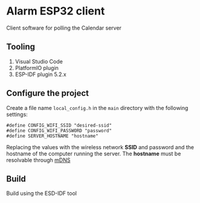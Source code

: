 # Alarm ESP32 client

Client software for polling the Calendar server

## Tooling

1. Visual Studio Code
2. PlatformIO plugin
3. ESP-IDF plugin 5.2.x

## Configure the project

Create a file name `local_config.h` in the `main` directory with the following settings:

```
#define CONFIG_WIFI_SSID "desired-ssid"
#define CONFIG_WIFI_PASSWORD "password"
#define SERVER_HOSTNAME "hostname"
```

Replacing the values with the wireless network **SSID** and password and the hostname of the computer running the server.
The **hostname** must be resolvable through [mDNS](https://en.wikipedia.org/wiki/Multicast_DNS)

## Build

Build using the ESD-IDF tool

